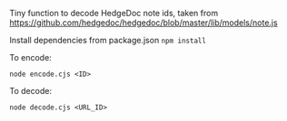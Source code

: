 Tiny function to decode HedgeDoc note ids, taken from
https://github.com/hedgedoc/hedgedoc/blob/master/lib/models/note.js

Install dependencies from package.json
`npm install`

To encode:

`node encode.cjs <ID>`


To decode:

`node decode.cjs <URL_ID>`
